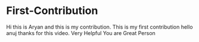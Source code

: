 # First-Contribution
Hi this is Aryan and this is my contribution.
This is my first contribution
hello anuj thanks for this video. Very Helpful
You are Great Person
